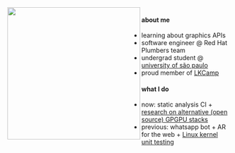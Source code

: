 <img height="300" align="left" src="https://user-images.githubusercontent.com/39812919/122685073-b5075180-d1df-11eb-8172-9ee6ada53190.gif" />

#### about me

- learning about graphics APIs
- software engineer @ Red Hat Plumbers team
- undergrad student @ [university of são paulo](https://www5.usp.br)
- proud member of [LKCamp](lkcamp.dev)

#### what I do

- now: static analysis CI + [research on alternative (open source) GPGPU stacks](https://github.com/isinyaaa/foss-gpgpu-stack)
- previous: whatsapp bot + AR for the web + [Linux kernel unit testing](https://summerofcode.withgoogle.com/proposals/details/XoZiYvMx)
